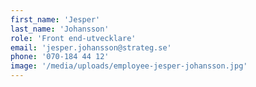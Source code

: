 ```yaml
---
first_name: 'Jesper'
last_name: 'Johansson'
role: 'Front end-utvecklare'
email: 'jesper.johansson@strateg.se'
phone: '070-184 44 12'
image: '/media/uploads/employee-jesper-johansson.jpg'
---
```

